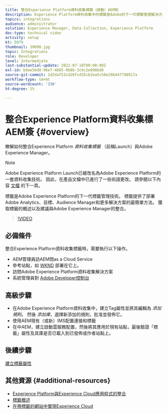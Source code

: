 ```yaml
---
title: 整合Experience Platform資料收集標籤（啟動）AEM和
description: Experience Platform資料收集中的標籤是Adobe的下一代標籤管理解決方案，也是部署Adobe Analytics、目標、Audience Manager和更多解決方案的最佳方式。 獲取標籤（以前稱為Launch）和建議與Adobe Experience Manager整合的概述。
topics: integrations
audience: administrator
solution: Experience Manager, Data Collection, Experience Platform
doc-type: technical video
activity: setup
kt: 5979
thumbnail: 39090.jpg
topic: Integrations
role: Developer
level: Intermediate
last-substantial-update: 2022-07-10T00:00:00Z
exl-id: bdae56d8-96e7-4b05-9b8b-3c6c2e998bd8
source-git-commit: 1d2daf53cd28fcd35cb2ea5c50e29b447790917a
workflow-type: tm+mt
source-wordcount: '336'
ht-degree: 1%

---
```


# 整合Experience Platform資料收集標AEM簽 {#overview}

瞭解如何整合Experience Platform _資料收集標籤_ （前稱Launch）與Adobe Experience Manager。

>[!NOTE]
>
>Adobe Experience Platform Launch已被改名為Adobe Experience Platform的一套資料收集技術。 因此，在產品文檔中已進行了一些術語更改。 請參閱以下內容 [文檔](https://experienceleague.adobe.com/docs/experience-platform/tags/term-updates.html) 的下一頁。


標籤是Adobe Experience Platform的下一代標籤管理技術。 標籤提供了部署Adobe Analytics、目標、Audience Manager和更多解決方案的最簡單方法。 獲取標籤的概述以及建議與Adobe Experience Manager的整合。

>[!VIDEO](https://video.tv.adobe.com/v/3417061?quality=12&learn=on)


## 必備條件

整合Experience Platform資料收集標籤時，需要執行以下操作。

+ AEM管理員訪AEM問as a Cloud Service
+ 參考站點，如 [WKND](https://github.com/adobe/aem-guides-wknd) 部署在它上。
+ 訪問Adobe Experience Platform資料收集解決方案
+ 系統管理員對 [Adobe Developer控制台](https://developer.adobe.com/developer-console/)


## 高級步驟

+ 在Adobe Experience Platform資料收集中，建立Tag屬性並將其編輯為 _添加規則_。 然後 _添加庫_，選擇新添加的規則，批准並發佈它。
+ 使用AEM現有（或新）IMS配置連接和標籤
+ 在中AEM，建立啟動雲服務配置，然後將其應用於現有站點，最後驗證「標籤」屬性及其庫是否已載入到已發佈或作者站點上。

## 後續步驟

[建立標籤屬性](create-tag-property.md)

## 其他資源 {#additional-resources}

+ [Experience Platform與Experience Cloud應用程式的整合](https://experienceleague.adobe.com/docs/platform-learn/tutorials/intro-to-platform/integrations-with-experience-cloud-applications.html)
+ [標籤概述](https://experienceleague.adobe.com/docs/experience-platform/tags/home.html)
+ [在帶標籤的網站中實現Experience Cloud](https://experienceleague.adobe.com/docs/platform-learn/implement-in-websites/overview.html)
